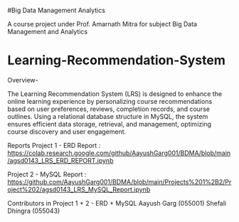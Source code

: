 #Big Data Management Analytics

A course project under Prof. Amarnath Mitra for subject Big Data Management and Analytics

# Learning-Recommendation-System
Overview-

The Learning Recommendation System (LRS) is designed to enhance the online learning experience by personalizing course recommendations based on user preferences, reviews, completion records, and course outlines. Using a relational database structure in MySQL, the system ensures efficient data storage, retrieval, and management, optimizing course discovery and user engagement.

Reports
Project 1 - ERD Report : https://colab.research.google.com/github/AayushGarg001/BDMA/blob/main/agsd0143_LRS_ERD_REPORT.ipynb

Project 2 - MySQL Report : https://github.com/AayushGarg001/BDMA/blob/main/Projects%201%2B2/Project%202/agsd0143_LRS_MySQL_Report.ipynb

Contributors in Project 1 + 2 - ERD + MySQL
Aayush Garg (055001)
Shefali Dhingra (055043)

